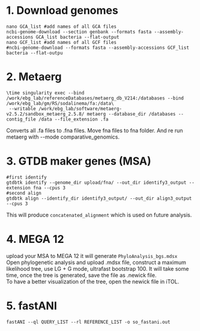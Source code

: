 # 1. Download genomes
```
nano GCA_list #add names of all GCA files
ncbi-genome-download --section genbank --formats fasta --assembly-accessions GCA_list bacteria --flat-output
nano GCF_list #add names of all GCF files
#ncbi-genome-download --formats fasta --assembly-accessions GCF_list bacteria --flat-outpu
```
# 2. Metaerg
```
\time singularity exec --bind /work/ebg_lab/referenceDatabases/metaerg_db_V214:/databases --bind /work/ebg_lab/gm/RS/sodalinema/fa:/data\
 --writable /work/ebg_lab/software/metaerg-v2.5.2/sandbox_metaerg_2.5.8/ metaerg --database_dir /databases --contig_file /data --file_extension .fa
```
Converts all .fa files to .fna files. Move fna files to fna folder. And re run metaerg with --mode comparative_genomics.          
# 3. GTDB maker genes (MSA)
```
#first identify
gtdbtk identify --genome_dir upload/fna/ --out_dir identify3_output --extension fna --cpus 3 
#second align
gtdbtk align --identify_dir identify3_output/ --out_dir align3_output --cpus 3
```
This will produce ```concatenated_alignment``` which is used on future analysis.     
# 4. MEGA 12
upload your MSA to MEGA 12 it will generate ```PhyloAnalysis_bgs.mdsx```          
Open phylogenetic analysis and upload .mdsx file, construct a maximum likelihood tree, use LG + G mode, ultrafast bootstrap 100. It will take some time, once the tree is generated, save the file as .newick file.           
To have a better visualization of the tree, open the newick file in iTOL.       

# 5. fastANI
```
fastANI --ql QUERY_LIST --rl REFERENCE_LIST -o so_fastani.out
```
